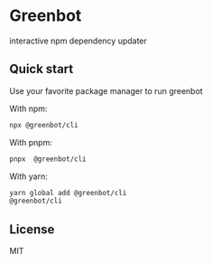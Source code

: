 # Greenbot

interactive npm dependency updater

## Quick start

Use your favorite package manager to run greenbot

With npm:

```bash
npx @greenbot/cli
```

With pnpm:

```bash
pnpx  @greenbot/cli
```

With yarn:

```bash
yarn global add @greenbot/cli
@greenbot/cli
```

## License

MIT
